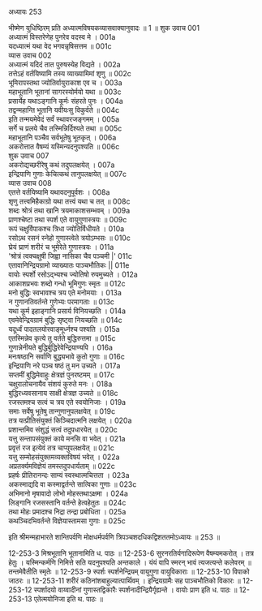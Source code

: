 अध्यायः 253

भीष्मेण युधिष्ठिरम् प्रति अध्यात्मविषयकव्यासवाक्यानुवादः ॥ 1 ॥
शुक उवाच 	001  
अध्यात्मं विस्तरेणेह पुनरेव वदस्व मे ।	001a  
यदध्यात्मं यथा वेद भगवन्नृषिसत्तम ॥	001c  
व्यास उवाच 	002  
अध्यात्मं यदिदं तात पुरुषस्येह विद्यते ।	002a  
तत्तेऽहं वर्तयिष्यामि तस्य व्याख्यामिमां शृणु ॥	002c  
भूमिरापस्तथा ज्योतिर्वायुराकाश एव च ।	003a  
महाभूतानि भूतानां सागरस्योर्मयो यथा ॥	003c  
प्रसार्येह यथाऽङ्गानि कूर्मः संहरते पुनः ।	004a  
तद्वन्महान्ति भूतानि यवीयःसु विकुर्वते ॥	004c  
इति तन्मयमेवेदं सर्वं स्थावरजङ्गमम् ।	005a  
सर्गे च प्रलये चैव तस्मिन्निर्दिश्यते तथा ॥	005c  
महाभूतानि पञ्चैव सर्वभूतेषु भूतकृत् ।	006a  
अकरोत्तात वैषम्यं यस्मिन्यदनुपश्यति ॥	006c  
शुक उवाच 	007  
अकरोद्यच्छरीरेषु कथं तदुपलक्षयेत् ।	007a  
इन्द्रियाणि गुणाः केचित्कथं तानुपलक्षयेत् ॥	007c  
व्यास उवाच 	008  
एतत्ते वर्तयिष्यामि यथावदनुपूर्वशः ।	008a  
शृणु तत्त्वमिहैकाग्रो यथा तत्त्वं यथा च तत् ॥	008c  
शब्दः श्रोत्रं तथा खानि त्रयमाकाशसम्भवम् ।	009a  
प्राणश्चेष्टा तथा स्पर्श एते वायुगुणास्त्रयः ॥	009c  
रूपं चक्षुर्विपाकश्च त्रिधा ज्योतिर्विधीयते ।	010a  
रसोऽथ रसनं स्नेहो गुणास्त्वेते त्रयोऽम्भसः ॥	010c  
घ्रेयं घ्राणं शरीरं च भूमेरेते गुणास्त्रयः ।	011a  
'श्रोत्रं त्वक्चक्षुषी जिह्वा नासिका चैव पञ्चमी |'	011c  
एतावानिन्द्रियग्रामो व्याख्यातः पाञ्चभौतिकः ||	011e  
वायोः स्पर्शो रसोऽद्भ्यश्च ज्योतिषो रुपमुच्यते ।	012a  
आकाशप्रभवः शब्दो गन्धो भूमिगुणः स्मृतः ॥	012c  
मनो बुद्धिः स्वभावश्च त्रय एते मनोमयाः ।	013a  
न गुणानतिवर्तन्ते गुणेभ्यः परमागताः ॥	013c  
यथा कूर्म इहाङ्गानि प्रसार्य विनियच्छति ।	014a  
एवमेवेन्द्रियग्रामं बुद्धिः सृष्ट्वा नियच्छति ॥	014c  
यदूर्ध्वं पादतलयोरवाङ्मूर्ध्नश्च पश्यति ।	015a  
एतस्मिन्नेव कृत्ये तु वर्तते बुद्धिरुत्तमा ॥	015c  
गुणान्नेनीयते बुद्धिर्बुद्धिरेवेन्द्रियाण्यपि ।	016a  
मनःषष्ठानि सर्वाणि बुद्ध्यभावे कुतो गुणाः ॥	016c  
इन्द्रियाणि नरे पञ्च षष्ठं तु मन उच्यते ।	017a  
सप्तमीं बुद्धिमेवाहुः क्षेत्रज्ञं पुनरष्टमम् ॥	017c  
चक्षुरालोचनायैव संशयं कुरुते मनः ।	018a  
बुद्धिरध्यवसानाय साक्षी क्षेत्रज्ञ उच्यते ॥	018c  
रजस्तमश्च सत्वं च त्रय एते स्वयोनिजाः ।	019a  
समाः सर्वेषु भूतेषु तान्गुणानुपलक्षयेत् ॥	019c  
तत्र यत्प्रीतिसंयुक्तं किञ्चिदात्मनि लक्षयेत् ।	020a  
प्रशान्तमिव संशुद्धं सत्वं तदुपधारयेत् ॥	020c  
यत्तु सन्तापसंयुक्तं काये मनसि वा भवेत् ।	021a  
प्रवृत्तं रज इत्येवं तत्र चाप्युपलक्षयेत् ॥	021c  
यत्तु सम्मोहसंयुक्तमव्यक्तविषयं भवेत् ।	022a  
अप्रतर्क्यमविज्ञेयं तमस्तदुपधार्यताम् ॥	022c  
प्रहर्षः प्रीतिरानन्दः साम्यं स्वस्थात्मचित्तता ।	023a  
अकस्माद्यदि वा कस्माद्वर्तन्ते सात्विका गुणाः ॥	023c  
अभिमानो मृषावादो लोभो मोहस्तथाऽक्षमा ।	024a  
लिङ्गानि रजसस्तानि वर्तन्ते हेत्वहेतुतः ॥	024c  
तथा मोहः प्रमादश्च निद्रा तन्द्रा प्रबोधिता ।	025a  
कथञ्चिदभिवर्तन्ते विज्ञेयास्तामसा गुणाः ॥ 	025c  

इति श्रीमन्महाभारते शान्तिपर्वणि मोक्षधर्मपर्वणि त्रिपञ्चशदधिकद्विशततमोऽध्यायः ॥ 253 ॥

12-253-3 मिश्रभूतानि भूतानामिति ध. पाठः ॥ 12-253-6 सुरनरतिर्यगादिरूपेण वैषम्यमकरोत् । तत्र हेतुः । यस्मिन्कर्मणि निमित्ते सति यदनुपश्यति अन्तकाले । यंयं वापि स्मरन् भावं त्यजत्यन्ते कलेवरम् ॥ तन्तमेवैतीति स्मृतेः ॥ 12-253-9 स्पर्शः स्पर्शनेन्द्रियम् वायुगुणा वायुविकाराः ॥ 12-253-10 विपाको जाठरः ॥ 12-253-11 शरीरं कठिनांशबाहुल्यात्पार्थिवम् । इन्द्रियग्रामैः सह पाञ्चभौतिको विकारः ॥ 12-253-12 स्पर्शादयो वाय्वादीनां गुणास्तद्विकारैः स्पर्शनादीन्द्रियैर्गृह्यन्ते । वायोः प्राण इति ध. पाठः ॥ 12-253-13 एतेत्मयोनिजा इति थ. पाठः ॥
